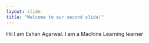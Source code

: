 ```yaml
---
layout: slide
title: "Welcome to our second slide!"
---
```

Hii I am Eshan Agarwal. I am a Machine Learning learner
